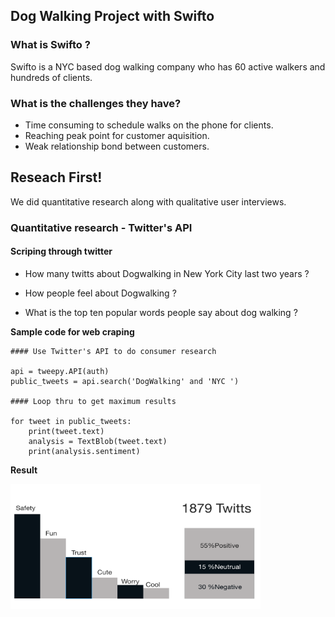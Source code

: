 ## Dog Walking Project with Swifto



### What is Swifto ?

Swifto is a NYC based dog walking company who has 60 active walkers and hundreds of clients. 


### What is the challenges they have? 

-  Time consuming to schedule walks on the phone for clients. 
-  Reaching peak point for customer aquisition. 
-  Weak relationship bond between customers. 



## Reseach First! 

We did quantitative research along with qualitative user interviews. 


### Quantitative research - Twitter's API

#### Scriping through twitter


- How many twitts about Dogwalking in New York City last two years ?

- How people feel about Dogwalking ?

- What is the top ten popular words people say about dog walking ?

**Sample code for web craping**

```
#### Use Twitter's API to do consumer research

api = tweepy.API(auth)
public_tweets = api.search('DogWalking' and 'NYC ')

#### Loop thru to get maximum results

for tweet in public_tweets:
    print(tweet.text)
    analysis = TextBlob(tweet.text)
    print(analysis.sentiment)
```


**Result**

<img src="2.png" width="400" height="200">





